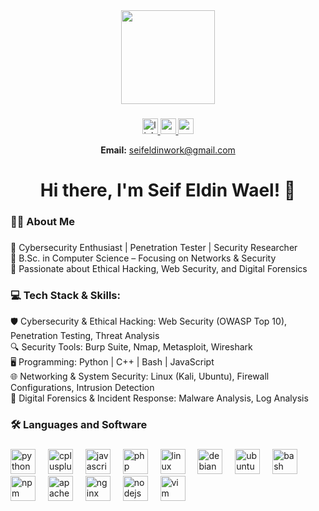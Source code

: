 <div align="center">
  <img height="150" src="https://media.licdn.com/dms/image/v2/D4D03AQH-zZG_ZsD7Ew/profile-displayphoto-shrink_400_400/profile-displayphoto-shrink_400_400/0/1720317014254?e=1746057600&v=beta&t=qnOxEX9pKSvFmMFMAG7KDtKqDdNyseAnzWrvix3jemU"  />
</div>

###

<div align="center">
  <a href="https://www.linkedin.com/in/seif-eldin-wael/" target="_blank">
    <img src="https://img.shields.io/static/v1?message=LinkedIn&logo=linkedin&label=&color=0077B5&logoColor=white&labelColor=&style=for-the-badge" height="25" alt="linkedin logo"  />
  </a>
  <a href="https://www.youtube.com/@Seif-EldinWael" target="_blank">
    <img src="https://img.shields.io/static/v1?message=Youtube&logo=youtube&label=&color=FF0000&logoColor=white&labelColor=&style=for-the-badge" height="25" alt="youtube logo"  />
  </a>
  <a href="https://mail.google.com/mail/?view=cm&to=seifeldinwork@gmail.com" target="_blank">
    <img src="https://img.shields.io/static/v1?message=Gmail&logo=gmail&label=&color=D14836&logoColor=white&labelColor=&style=for-the-badge" height="25" alt="gmail logo"  />
  </a>
  
  <br>
  
 **Email:** [seifeldinwork@gmail.com](mailto:seifeldinwork@gmail.com)
</div>

###

<h1 align="center">Hi there, I'm Seif Eldin Wael! 👋</h1>

###

<h3 align="left">👩‍💻  About Me</h3>

###

<p align="left">🔹 Cybersecurity Enthusiast | Penetration Tester | Security Researcher<br>🔹 B.Sc. in Computer Science – Focusing on Networks & Security<br>🔹 Passionate about Ethical Hacking, Web Security, and Digital Forensics<br><h3 align="left">💻 Tech Stack & Skills:</h3>🛡️ Cybersecurity & Ethical Hacking: Web Security (OWASP Top 10), Penetration Testing, Threat Analysis<br>🔍 Security Tools: Burp Suite, Nmap, Metasploit, Wireshark<br>🖥️ Programming: Python  | C++ | Bash | JavaScript<br>🌐 Networking & System Security: Linux (Kali, Ubuntu), Firewall Configurations, Intrusion Detection<br>📂 Digital Forensics & Incident Response: Malware Analysis, Log Analysis</p>

###

<h3 align="left">🛠 Languages and Software</h3>

###

<div align="left">
  <img src="https://cdn.jsdelivr.net/gh/devicons/devicon/icons/python/python-original.svg" height="40" alt="python logo"  />
  <img width="12" />
  <img src="https://cdn.jsdelivr.net/gh/devicons/devicon/icons/cplusplus/cplusplus-original.svg" height="40" alt="cplusplus logo"  />
  <img width="12" />
  <img src="https://cdn.jsdelivr.net/gh/devicons/devicon/icons/javascript/javascript-original.svg" height="40" alt="javascript logo"  />
  <img width="12" />
  <img src="https://skillicons.dev/icons?i=php" height="40" alt="php logo"  />
  <img width="12" />
  <img src="https://cdn.jsdelivr.net/gh/devicons/devicon/icons/linux/linux-original.svg" height="40" alt="linux logo"  />
  <img width="12" />
  <img src="https://cdn.simpleicons.org/debian/A81D33" height="40" alt="debian logo"  />
  <img width="12" />
  <img src="https://cdn.simpleicons.org/ubuntu/E95420" height="40" alt="ubuntu logo"  />
  <img width="12" />
  <img src="https://skillicons.dev/icons?i=bash" height="40" alt="bash logo"  />
  <img width="12" />
  <img src="https://cdn.jsdelivr.net/gh/devicons/devicon/icons/npm/npm-original-wordmark.svg" height="40" alt="npm logo"  />
  <img width="12" />
  <img src="https://cdn.jsdelivr.net/gh/devicons/devicon/icons/apache/apache-original.svg" height="40" alt="apache logo"  />
  <img width="12" />
  <img src="https://cdn.jsdelivr.net/gh/devicons/devicon/icons/nginx/nginx-original.svg" height="40" alt="nginx logo"  />
  <img width="12" />
  <img src="https://cdn.simpleicons.org/nodedotjs/339933" height="40" alt="nodejs logo"  />
  <img width="12" />
  <img src="https://cdn.jsdelivr.net/gh/devicons/devicon/icons/vim/vim-original.svg" height="40" alt="vim logo"  />
</div>

###

<h3 align="left"></h3>

###
